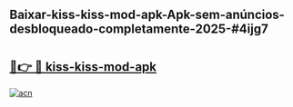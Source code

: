 ## Baixar-kiss-kiss-mod-apk-Apk-sem-anúncios-desbloqueado-completamente-2025-#4ijg7

# <h2><a href="https://ainizakaria.my?title=kiss-kiss-mod-apk&ref=22M">🔗👉 🔴 kiss-kiss-mod-apk</a></h2>

[![acn](https://github.com/user-attachments/assets/0f9c940e-d8b0-45ae-aac7-cd30a18b3e1c)](https://ainizakaria.my?title=kiss-kiss-mod-apk&ref=22M)

